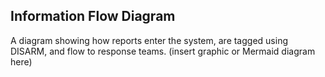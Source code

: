 ## Information Flow Diagram

A diagram showing how reports enter the system, are tagged using DISARM,
and flow to response teams. (insert graphic or Mermaid diagram here)
